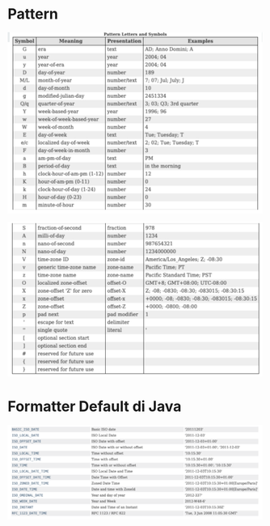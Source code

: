 # Pattern

![img.png](img.png)

![img_1.png](img_1.png)

# Formatter Default di Java

![img_2.png](img_2.png)
